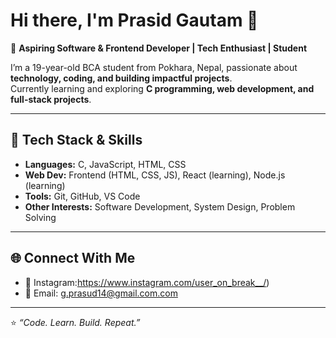 # Hi there, I'm Prasid Gautam 👋  

🚀 **Aspiring Software & Frontend Developer | Tech Enthusiast | Student**  

I’m a 19-year-old BCA student from Pokhara, Nepal, passionate about **technology, coding, and building impactful projects**.  
Currently learning and exploring **C programming, web development, and full-stack projects**.  

---

## 🔧 Tech Stack & Skills  
- **Languages:** C, JavaScript, HTML, CSS  
- **Web Dev:** Frontend (HTML, CSS, JS), React (learning), Node.js (learning)  
- **Tools:** Git, GitHub, VS Code  
- **Other Interests:** Software Development, System Design, Problem Solving  

---

## 🌐 Connect With Me  
- 📸 Instagram:https://www.instagram.com/user_on_break__/)  
- 💌 Email: g.prasud14@gmail.com.com  

---

⭐️ _“Code. Learn. Build. Repeat.”_
